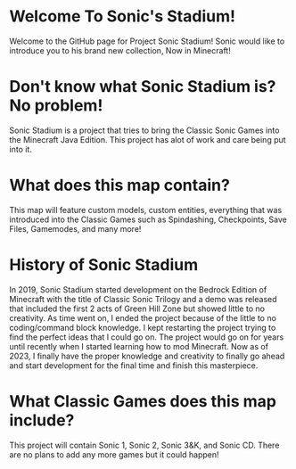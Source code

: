 # Welcome To Sonic's Stadium!
Welcome to the GitHub page for Project Sonic Stadium! Sonic would like to introduce you to his brand new collection, Now in Minecraft!

# Don't know what Sonic Stadium is? No problem!
  Sonic Stadium is a project that tries to bring the Classic Sonic Games into the Minecraft Java Edition. This project has alot of work and care being put
into it. 

# What does this map contain?
This map will feature custom models, custom entities, everything that was introduced into the Classic Games such as Spindashing, Checkpoints, Save Files, Gamemodes, and many more!

# History of Sonic Stadium
In 2019, Sonic Stadium started development on the Bedrock Edition of Minecraft with the title of Classic Sonic Trilogy and a demo was released that included the first 2 acts of Green Hill Zone but showed little to no creativity.
As time went on, I ended the project because of the little to no coding/command block knowledge. I kept restarting the project trying to find the perfect ideas that I could go on. The project would go on for years until recently when I started learning how to mod Minecraft.
Now as of 2023, I finally have the proper knowledge and creativity to finally go ahead and start development for the final time and finish this masterpiece.

# What Classic Games does this map include?
This project will contain Sonic 1, Sonic 2, Sonic 3&K, and Sonic CD. There are no plans to add any more games but it could happen!


